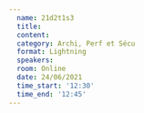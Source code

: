 ```yaml
---
  name: 21d2t1s3
  title: 
  content:
  category: Archi, Perf et Sécu
  format: Lightning
  speakers: 
  room: Online
  date: 24/06/2021
  time_start: '12:30'
  time_end: '12:45'
---
```

